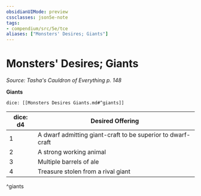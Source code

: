 ```yaml
---
obsidianUIMode: preview
cssclasses: json5e-note
tags:
- compendium/src/5e/tce
aliases: ["Monsters' Desires; Giants"]
---
```

# Monsters' Desires; Giants
*Source: Tasha's Cauldron of Everything p. 148* 

**Giants**

`dice: [[Monsters Desires Giants.md#^giants]]`

| dice: d4 | Desired Offering |
|----------|------------------|
| 1 | A dwarf admitting giant-craft to be superior to dwarf-craft |
| 2 | A strong working animal |
| 3 | Multiple barrels of ale |
| 4 | Treasure stolen from a rival giant |
^giants
